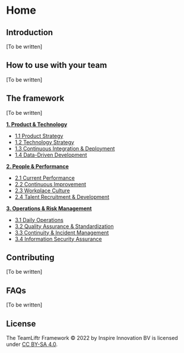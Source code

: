 # Home

## Introduction
[To be written]

## How to use with your team
[To be written]

## The framework
[To be written]

**[1. Product & Technology](product_and_technology/README.md)**
   - [1.1 Product Strategy](product_and_technology/PRODUCT_STRATEGY.md)
   - [1.2 Technology Strategy](product_and_technology/TECHNOLOGY_STRATEGY.md)
   - [1.3 Continuous Integration & Deployment](product_and_technology/CONTINUOUS_INTEGRATION_AND_DEPLOYMENT.md)
   - [1.4 Data-Driven Development](product_and_technology/DATA-DRIVEN_DEVELOPMENT.md)

**[2. People & Performance](people_and_performance/README.md)**
   - [2.1 Current Performance](people_and_performance/CURRENT_PERFORMANCE.md)
   - [2.2 Continuous Improvement](people_and_performance/CONTINUOUS_IMPROVEMENT.md)
   - [2.3 Workplace Culture](people_and_performance/WORKPLACE_CULTURE.md)
   - [2.4 Talent Recruitment & Development](people_and_performance/TALENT_RECRUITMENT_AND_DEVELOPMENT.md)

**[3. Operations & Risk Management](operations_and_risk_management/README.md)**
   - [3.1 Daily Operations](operations_and_risk_management/DAILY_OPERATIONS.md)
   - [3.2 Quality Assurance & Standardization](operations_and_risk_management/QUALITY_ASSURANCE_AND_STANDARDIZATION.md)
   - [3.3 Continuity & Incident Management](operations_and_risk_management/CONTINUITY_AND_INCIDENT_MANAGEMENT.md)
   - [3.4 Information Security Assurance](operations_and_risk_management/INFORMATION_SECURITY_ASSURANCE.md)

## Contributing
[To be written]

## FAQs
[To be written]

## License
The TeamLiftr Framework © 2022 by Inspire Innovation BV is licensed under [CC BY-SA 4.0](https://creativecommons.org/licenses/by-sa/4.0/).